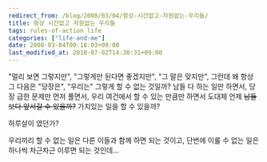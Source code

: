```yaml
---
redirect_from: /blog/2008/03/04/항상-시간없고-자원없는-우리들/
title: 항상 시간없고 자원없는 우리들
tags: rules-of-action life
categories: ["life-and-me"]
date: 2008-03-04T00:18:03+09:00
last_modified_at: 2010-07-02T14:30:31+09:00
---
```

"멀리 보면 그렇지만", "그렇게만 된다면 좋겠지만", "그 말은 맞지만",
그런데 왜 항상 그 다음은 "당장은", "우리는" 그렇게 할 수 없는 것일까?
남들 다 하는 일만 하면서, 당장 급한 문제만 먼저 풀면서, 우리 여건에서
할 수 있는 만큼만 하면서 도대체 언제 <s>남들보다 앞서갈 수 있을까?</s>
가치있는 일을 할 수 있을까?

하루살이 였던가?

우리끼리 할 수 없는 일은 다른 이들과 함께 하면 되는 것이고, 단번에
이룰 수 없는 일은 하나씩 차근차근 이루면 되는 것인데...

